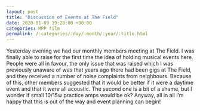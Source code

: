 ```yaml
---
layout: post
title: "Discussion of Events at The Field"
date: 2020-01-09 19:28:00 +00:00
categories: MPP film
permalink: /:categories/:day/:month/:year/:title.html
---
```


Yesterday evening we had our monthly members meeting at The Field. I was finally able to raise for the first time the idea of holding musical events here. People were all in favour, the only issue that was raised which I was previously unaware of was that years ago there had been gigs at The Field, and they received a number of noise complaints from neighbours. Because of this, other members suggested that it would be better if it were a daytime event and that it were all acoustic. The second one is a bit of a shame, but I wonder if small 10/15w practice amps would be ok?
Anyway, all in all I’m happy that this is out of the way and event planning can begin!

